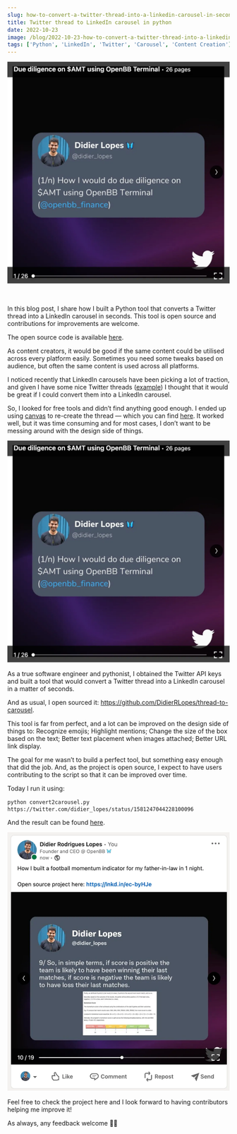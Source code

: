 ```yaml
---
slug: how-to-convert-a-twitter-thread-into-a-linkedin-carousel-in-seconds
title: Twitter thread to LinkedIn carousel in python
date: 2022-10-23
image: /blog/2022-10-23-how-to-convert-a-twitter-thread-into-a-linkedin-carousel-in-seconds.png
tags: ['Python', 'LinkedIn', 'Twitter', 'Carousel', 'Content Creation']
---
```


<p align="center">
    <img width="600" src="/blog/2022-10-23-how-to-convert-a-twitter-thread-into-a-linkedin-carousel-in-seconds.png"/>
</p>

<br />

In this blog post, I share how I built a Python tool that converts a Twitter thread into a LinkedIn carousel in seconds. This tool is open source and contributions for improvements are welcome.

The open source code is available [here](https://github.com/DidierRLopes/thread-to-carousel/tree/master).

<!-- truncate -->

<div style={{borderTop: '1px solid #0088CC', margin: '1.5em 0'}} />

As content creators, it would be good if the same content could be utilised across every platform easily. Sometimes you need some tweaks based on audience, but often the same content is used across all platforms.

I noticed recently that LinkedIn carousels have been picking a lot of traction, and given I have some nice Twitter threads ([example](https://twitter.com/didier_lopes/status/1570731358204600323?s=20&t=SAO9fD7FR7jeTE-6kem6Mg)) I thought that it would be great if I could convert them into a LinkedIn carousel.

So, I looked for free tools and didn’t find anything good enough. I ended up using [canvas](https://canvas.apps.chrome/) to re-create the thread — which you can find [here](https://www.linkedin.com/posts/didier-lopes_due-diligence-on-amt-using-openbb-terminal-activity-6977569279395176448-TFMn?utm_source=share&utm_medium=member_desktop). It worked well, but it was time consuming and for most cases, I don’t want to be messing around with the design side of things.

![image](/blog/2022-10-23-how-to-convert-a-twitter-thread-into-a-linkedin-carousel-in-seconds_1.png)

As a true software engineer and pythonist, I obtained the Twitter API keys and built a tool that would convert a Twitter thread into a LinkedIn carousel in a matter of seconds.

And as usual, I open sourced it: https://github.com/DidierRLopes/thread-to-carousel.

This tool is far from perfect, and a lot can be improved on the design side of things to: Recognize emojis; Highlight mentions; Change the size of the box based on the text; Better text placement when images attached; Better URL link display.

The goal for me wasn’t to build a perfect tool, but something easy enough that did the job. And, as the project is open source, I expect to have users contributing to the script so that it can be improved over time.

Today I run it using:

```console
python convert2carousel.py https://twitter.com/didier_lopes/status/1581247044228100096
```

And the result can be found [here](https://www.linkedin.com/posts/didier-lopes_football-momentum-indicator-carousel-activity-6989972573782482944-nM9s?utm_source=share&utm_medium=member_desktop).

![image](/blog/2022-10-23-how-to-convert-a-twitter-thread-into-a-linkedin-carousel-in-seconds_2.png)

Feel free to check the project here and I look forward to having contributors helping me improve it!

As always, any feedback welcome 🙏🏽
